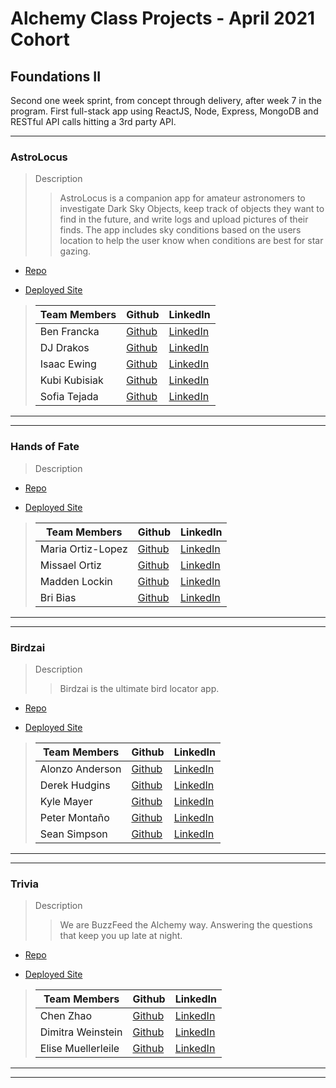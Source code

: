 # Alchemy Class Projects - April 2021 Cohort

## Foundations II
Second one week sprint, from concept through delivery, after week 7 in the program.  First full-stack app using ReactJS, Node, Express, MongoDB and RESTful API calls hitting a 3rd party API.
___

### AstroLocus

> Description 
>> AstroLocus is a companion app for amateur astronomers to investigate Dark Sky Objects, keep track of objects they want to find in the future, and write logs and upload pictures of their finds. The app includes sky conditions based on the users location to help the user know when conditions are best for star gazing.

* [Repo](https://github.com/Astromapi)

* [Deployed Site](https://astrolocus.netlify.app/)

>| Team Members  | Github  | LinkedIn  |
>|---|---|---|
>| Ben Francka |  [Github](https://github.com/BenFrancka)  |  [LinkedIn](https://www.linkedin.com/in/ben-francka/)  |
>| DJ Drakos |  [Github](https://github.com/dianajodrakos)  |  [LinkedIn](https://www.linkedin.com/in/dj-drakos/)  |
>| Isaac Ewing |  [Github](https://github.com/Isaac-Ewing)  |  [LinkedIn](https://www.linkedin.com/in/isaac-ewing/)  |
>| Kubi Kubisiak |  [Github](https://github.com/mckubisiak)  |  [LinkedIn](https://www.linkedin.com/in/kubisiak/)  |
>| Sofia Tejada |  [Github](https://github.com/sofiatejada)  |  [LinkedIn](https://www.linkedin.com/in/sofianais/)  |


___
___

### Hands of Fate

> Description 
>> 

* [Repo](https://github.com/kylemayer/Okane)

* [Deployed Site](https://kylemayer.github.io/Okane/)

>| Team Members  | Github  | LinkedIn  |
>|---|---|---|
>| Maria Ortiz-Lopez |  [Github](https://github.com/MariaOrtiz1)  |  [LinkedIn](https://www.linkedin.com/in/maria-ortiz-lopez-54392a211/)  |
>| Missael Ortiz |  [Github](https://github.com/MissaelOrtiz)  |  [LinkedIn](https://www.linkedin.com/in/missael-ortiz-8bb166212/)  |
>| Madden Lockin |  [Github](https://github.com/maddenlockin)  |  [LinkedIn](https://www.linkedin.com/in/madden-lockin/)  |
>| Bri Bias |  [Github](https://github.com/bribias)  |  [LinkedIn](https://www.linkedin.com/in/brianna-bias/)  |

___
___

### Birdzai

> Description 
>> Birdzai is the ultimate bird locator app.

* [Repo](https://github.com/f2-birds-i-fe)

* [Deployed Site](https://birdzai.netlify.app/signup)

>| Team Members  | Github  | LinkedIn  |
>|---|---|---|
>| Alonzo Anderson |  [Github](https://github.com/Alonzo-Anderson)  |  [LinkedIn](https://www.linkedin.com/in/alonzo-anderson-8a6a27172/)  |
>| Derek Hudgins |  [Github](https://github.com/DerekHudgins)  |  [LinkedIn](https://www.linkedin.com/in/derekhudgins/)  |
>| Kyle Mayer |  [Github](https://github.com/kylemayer)  |  [LinkedIn](https://www.linkedin.com/in/kyle-mayer88/)  |
>| Peter Montaño |  [Github](https://github.com/Montano-Pete)  |  [LinkedIn](https://www.linkedin.com/in/petermontano/)  |
>| Sean Simpson |  [Github](https://github.com/simpson-sean)  |  [LinkedIn](www.linkedin.com/in/simpson-sean)  |

___
___

### Trivia

> Description 
>> We are BuzzFeed the Alchemy way. Answering the questions that keep you up late at night.

* [Repo]()

* [Deployed Site]()

>| Team Members  | Github  | LinkedIn  |
>|---|---|---|
>| Chen Zhao |  [Github](https://github.com/chenerychen)  |  [LinkedIn](https://www.linkedin.com/in/hi-yusei/)  |
>| Dimitra Weinstein |  [Github](https://github.com/dimitraweinstein)  |  [LinkedIn](https://www.linkedin.com/in/dimitraweinstein/)  |
>| Elise Muellerleile |  [Github](https://github.com/eliamue)  |  [LinkedIn](https://www.linkedin.com/in/eliamue/)  |

___
___

